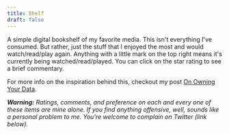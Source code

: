```yaml
---
title: Shelf
draft: false
---
```


A simple digital bookshelf of my favorite media. This isn't everything I've consumed. But rather, just the stuff that I enjoyed the most and would watch/read/play again. Anything with a little mark on the top right means it's currently being watched/read/played. You can click on the star rating to see a brief commentary.

For more info on the inspiration behind this, checkout my post [On Owning Your Data](/posts/on-owning-your-data/).

_**Warning:** Ratings, comments, and preference on each and every one of these items are mine alone. If you find anything offensive, well, sounds like a personal problem to me. You're welcome to complain on Twitter (link below)._